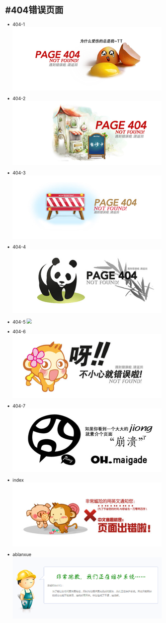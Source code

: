 #  #404错误页面



- 404-1
![](https://github.com/daivven/404/blob/master/404-1/image/Main.jpg)


- 404-2
![](https://github.com/daivven/404/blob/master/404-2/image/Main.jpg)



- 404-3
![](https://github.com/daivven/404/blob/master/404-3/image/Main.jpg)



- 404-4
![](https://github.com/daivven/404/blob/master/404-4/image/Main.jpg)



- 404-5
![](https://github.com/daivven/404/blob/master/404-5/image/Main.jpg)



- 404-6
![](https://github.com/daivven/404/blob/master/404-6/image/Main.jpg)



- 404-7
![](https://github.com/daivven/404/blob/master/404-7/image/Main.jpg)



- index
![](https://github.com/daivven/404/blob/master/image/Main.jpg)



- ablanxue
![maintenance](https://github.com/daivven/404/blob/master/ablanxue/maintenancepage.png)
    